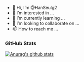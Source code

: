 - 👋 Hi, I’m @HanSeulg2
- 👀 I’m interested in ...
- 🌱 I’m currently learning ...
- 💞️ I’m looking to collaborate on ...
- 📫 How to reach me ...

<!---
HanSeulg2/HanSeulg2 is a ✨ special ✨ repository because its `README.md` (this file) appears on your GitHub profile.
You can click the Preview link to take a look at your changes.
--->
### GitHub Stats
[![Anurag's github stats](https://github-readme-stats.vercel.app/api?username=HanSeulg2)](https://github.com/anuraghazra/github-readme-stats)
